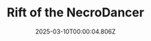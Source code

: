 ---
title: "Rift of the NecroDancer"
id: 2073250
date: 2025-03-10T00:00:04.806Z
link: games/steam/recent/rift-of-the-necrodancer
image: http://media.steampowered.com/steamcommunity/public/images/apps/2073250/c098e2f779cadbb9e24a58a0e0763ec65b82b4b5.jpg
playtime_2weeks: 1036
playtime_forever: 1408
playtime_windows_forever: 0
playtime_mac_forever: 0
playtime_linux_forever: 1408
playtime_deck_forever: 1408
---